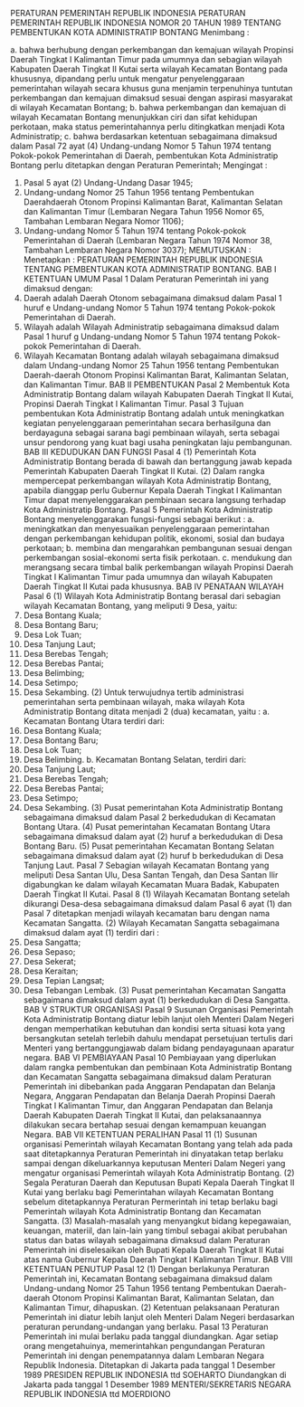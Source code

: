  PERATURAN PEMERINTAH REPUBLIK INDONESIA PERATURAN PEMERINTAH REPUBLIK INDONESIA NOMOR 20 TAHUN 1989 TENTANG PEMBENTUKAN KOTA ADMINISTRATIP BONTANG
Menimbang :

a. bahwa berhubung dengan perkembangan dan kemajuan wilayah Propinsi Daerah Tingkat I Kalimantan Timur pada umumnya dan sebagian wilayah Kabupaten Daerah Tingkat II Kutai serta wilayah Kecamatan Bontang pada khususnya, dipandang perlu untuk mengatur penyelenggaraan pemerintahan wilayah secara khusus guna menjamin terpenuhinya tuntutan perkembangan dan kemajuan dimaksud sesuai dengan aspirasi masyarakat di wilayah Kecamatan Bontang;
b. bahwa perkembangan dan kemajuan di wilayah Kecamatan Bontang menunjukkan ciri dan sifat kehidupan perkotaan, maka status pemerintahannya perlu ditingkatkan menjadi Kota Administratip;
c. bahwa berdasarkan ketentuan sebagaimana dimaksud dalam Pasal 72 ayat (4) Undang-undang Nomor 5 Tahun 1974 tentang Pokok-pokok Pemerintahan di Daerah, pembentukan Kota Administratip Bontang perlu ditetapkan dengan Peraturan Pemerintah;
Mengingat :

1. Pasal 5 ayat (2) Undang-Undang Dasar 1945;
2. Undang-undang Nomor 25 Tahun 1956 tentang Pembentukan Daerahdaerah Otonom Propinsi Kalimantan Barat, Kalimantan Selatan dan Kalimantan Timur (Lembaran Negara Tahun 1956 Nomor 65, Tambahan Lembaran Negara Nomor 1106);
3. Undang-undang Nomor 5 Tahun 1974 tentang Pokok-pokok Pemerintahan di Daerah (Lembaran Negara Tahun 1974 Nomor 38, Tambahan Lembaran Negara Nomor 3037);
MEMUTUSKAN :
 Menetapkan : PERATURAN PEMERINTAH REPUBLIK INDONESIA TENTANG PEMBENTUKAN KOTA ADMINISTRATIP BONTANG.
BAB I KETENTUAN UMUM
Pasal 1
Dalam Peraturan Pemerintah ini yang dimaksud dengan:
1. Daerah adalah Daerah Otonom sebagaimana dimaksud dalam Pasal 1 huruf e Undang-undang Nomor 5 Tahun 1974 tentang Pokok-pokok Pemerintahan di Daerah.
2. Wilayah adalah Wilayah Administratip sebagaimana dimaksud dalam Pasal 1 huruf g Undang-undang Nomor 5 Tahun 1974 tentang Pokok-pokok Pemerintahan di Daerah.
3. Wilayah Kecamatan Bontang adalah wilayah sebagaimana dimaksud dalam Undang-undang Nomor 25 Tahun 1956 tentang Pembentukan Daerah-daerah Otonom Propinsi Kalimantan Barat, Kalimantan Selatan, dan Kalimantan Timur.
BAB II PEMBENTUKAN
Pasal 2
Membentuk Kota Administratip Bontang dalam wilayah Kabupaten Daerah Tingkat II Kutai, Propinsi Daerah Tingkat I Kalimantan Timur.
Pasal 3
Tujuan pembentukan Kota Administratip Bontang adalah untuk meningkatkan kegiatan penyelenggaraan pemerintahan secara berhasilguna dan berdayaguna sebagai sarana bagi pembinaan wilayah, serta sebagai unsur pendorong yang kuat bagi usaha peningkatan laju pembangunan.
BAB III KEDUDUKAN DAN FUNGSI
Pasal 4
(1) Pemerintah Kota Administratip Bontang berada di bawah dan bertanggung jawab kepada Pemerintah Kabupaten Daerah Tingkat II Kutai.
(2) Dalam rangka mempercepat perkembangan wilayah Kota Administratip Bontang, apabila dianggap perlu Gubernur Kepala Daerah Tingkat I Kalimantan Timur dapat menyelenggarakan pembinaan secara langsung terhadap Kota Administratip Bontang.
Pasal 5
Pemerintah Kota Administratip Bontang menyelenggarakan fungsi-fungsi sebagai berikut :
a. meningkatkan dan menyesuaikan penyelenggaraan pemerintahan dengan perkembangan kehidupan politik, ekonomi, sosial dan budaya perkotaan;
b. membina dan mengarahkan pembangunan sesuai dengan perkembangan sosial-ekonomi serta fisik perkotaan.
c. mendukung dan merangsang secara timbal balik perkembangan wilayah Propinsi Daerah Tingkat I Kalimantan Timur pada umumnya dan wilayah Kabupaten Daerah Tingkat II Kutai pada khususnya.
BAB IV PENATAAN WILAYAH
Pasal 6
(1) Wilayah Kota Administratip Bontang berasal dari sebagian wilayah Kecamatan Bontang, yang meliputi 9 Desa, yaitu:
1. Desa Bontang Kuala;
2. Desa Bontang Baru;
3. Desa Lok Tuan;
4. Desa Tanjung Laut;
5. Desa Berebas Tengah;
6. Desa Berebas Pantai;
7. Desa Belimbing;
8. Desa Setimpo;
9. Desa Sekambing.
(2) Untuk terwujudnya tertib administrasi pemerintahan serta pembinaan wilayah, maka wilayah Kota Administratip Bontang ditata menjadi 2 (dua) kecamatan, yaitu :
a. Kecamatan Bontang Utara terdiri dari:
1. Desa Bontang Kuala;
2. Desa Bontang Baru;
3. Desa Lok Tuan;
4. Desa Belimbing.
b. Kecamatan Bontang Selatan, terdiri dari:
1. Desa Tanjung Laut;
2. Desa Berebas Tengah;
3. Desa Berebas Pantai;
4. Desa Setimpo;
5. Desa Sekambing.
(3) Pusat pemerintahan Kota Administratip Bontang sebagaimana dimaksud dalam Pasal 2 berkedudukan di Kecamatan Bontang Utara.
(4) Pusat pemerintahan Kecamatan Bontang Utara sebagaimana dimaksud dalam ayat (2) huruf a berkedudukan di Desa Bontang Baru.
(5) Pusat pemerintahan Kecamatan Bontang Selatan sebagaimana dimaksud dalam ayat (2) huruf b berkedudukan di Desa Tanjung Laut.
Pasal 7
Sebagian wilayah Kecamatan Bontang yang meliputi Desa Santan Ulu, Desa Santan Tengah, dan Desa Santan Ilir digabungkan ke dalam wilayah Kecamatan Muara Badak, Kabupaten Daerah Tingkat II Kutai.
Pasal 8
(1) Wilayah Kecamatan Bontang setelah dikurangi Desa-desa sebagaimana dimaksud dalam Pasal 6 ayat (1) dan Pasal 7 ditetapkan menjadi wilayah kecamatan baru dengan nama Kecamatan Sangatta.
(2) Wilayah Kecamatan Sangatta sebagaimana dimaksud dalam ayat (1) terdiri dari :
1. Desa Sangatta;
2. Desa Sepaso;
3. Desa Sekerat;
4. Desa Keraitan;
5. Desa Tepian Langsat;
6. Desa Tebangan Lembak.
(3) Pusat pemerintahan Kecamatan Sangatta sebagaimana dimaksud dalam ayat (1) berkedudukan di Desa Sangatta.
BAB V STRUKTUR ORGANISASI
Pasal 9
Susunan Organisasi Pemerintah Kota Administratip Bontang diatur lebih lanjut oleh Menteri Dalam Negeri dengan memperhatikan kebutuhan dan kondisi serta situasi kota yang bersangkutan setelah terlebih dahulu mendapat persetujuan tertulis dari Menteri yang bertanggungjawab dalam bidang pendayagunaan aparatur negara.
BAB VI PEMBIAYAAN
Pasal 10
Pembiayaan yang diperlukan dalam rangka pembentukan dan pembinaan Kota Administratip Bontang dan Kecamatan Sangatta sebagaimana dimaksud dalam Peraturan Pemerintah ini dibebankan pada Anggaran Pendapatan dan Belanja Negara, Anggaran Pendapatan dan Belanja Daerah Propinsi Daerah Tingkat I Kalimantan Timur, dan Anggaran Pendapatan dan Belanja Daerah Kabupaten Daerah Tingkat II Kutai, dan pelaksanaannya dilakukan secara bertahap sesuai dengan kemampuan keuangan Negara.
BAB VII KETENTUAN PERALIHAN
Pasal 11
(1) Susunan organisasi Pemerintah wilayah Kecamatan Bontang yang telah ada pada saat ditetapkannya Peraturan Pemerintah ini dinyatakan tetap berlaku sampai dengan dikeluarkannya keputusan Menteri Dalam Negeri yang mengatur organisasi Pemerintah wilayah Kota Administratip Bontang.
(2) Segala Peraturan Daerah dan Keputusan Bupati Kepala Daerah Tingkat II Kutai yang berlaku bagi Pemerintahan wilayah Kecamatan Bontang sebelum ditetapkannya Peraturan Permerintah ini tetap berlaku bagi Pemerintah wilayah Kota Administratip Bontang dan Kecamatan Sangatta.
(3) Masalah-masalah yang menyangkut bidang kepegawaian, keuangan, materiil, dan lain-lain yang timbul sebagai akibat perubahan status dan batas wilayah sebagaimana dimaksud dalam Peraturan Pemerintah ini diselesaikan oleh Bupati Kepala Daerah Tingkat II Kutai atas nama Gubernur Kepala Daerah Tingkat I Kalimantan Timur.
BAB VIII KETENTUAN PENUTUP
Pasal 12
(1) Dengan berlakunya Peraturan Pemerintah ini, Kecamatan Bontang sebagaimana dimaksud dalam Undang-undang Nomor 25 Tahun 1956 tentang Pembentukan Daerah-daerah Otonom Propinsi Kalimantan Barat, Kalimantan Selatan, dan Kalimantan Timur, dihapuskan.
(2) Ketentuan pelaksanaan Peraturan Pemerintah ini diatur lebih lanjut oleh Menteri Dalam Negeri berdasarkan peraturan perundang-undangan yang berlaku.
Pasal 13
Peraturan Pemerintah ini mulai berlaku pada tanggal diundangkan. Agar setiap orang mengetahuinya, memerintahkan pengundangan Peraturan Pemerintah ini dengan penempatannya dalam Lembaran Negara Republik Indonesia. Ditetapkan di Jakarta pada tanggal 1 Desember 1989 PRESIDEN REPUBLIK INDONESIA ttd SOEHARTO Diundangkan di Jakarta pada tanggal 1 Desember 1989 MENTERI/SEKRETARIS NEGARA REPUBLIK INDONESIA ttd MOERDIONO